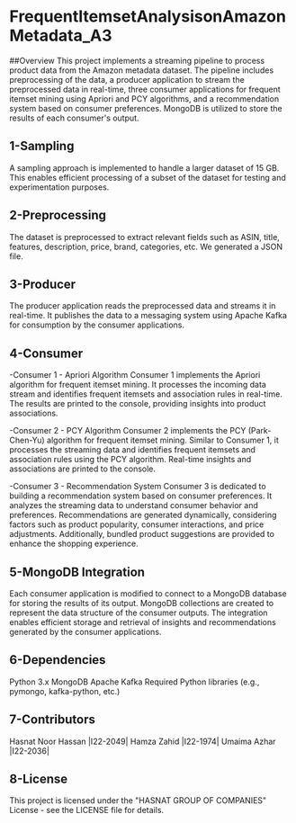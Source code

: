 # FrequentItemsetAnalysisonAmazonMetadata_A3

##Overview
This project implements a streaming pipeline to process product data from the Amazon metadata dataset. The pipeline includes preprocessing of the data, a producer application to stream the preprocessed data in real-time, three consumer applications for frequent itemset mining using Apriori and PCY algorithms, and a recommendation system based on consumer preferences. MongoDB is utilized to store the results of each consumer's output.

## 1-Sampling
A sampling approach is implemented to handle a larger dataset of 15 GB. This enables efficient processing of a subset of the dataset for testing and experimentation purposes.

## 2-Preprocessing
The dataset is preprocessed to extract relevant fields such as ASIN, title, features, description, price, brand, categories, etc. We generated a JSON file.

## 3-Producer
The producer application reads the preprocessed data and streams it in real-time. It publishes the data to a messaging system using Apache Kafka for consumption by the consumer applications.

## 4-Consumer
-Consumer 1 - Apriori Algorithm
Consumer 1 implements the Apriori algorithm for frequent itemset mining. It processes the incoming data stream and identifies frequent itemsets and association rules in real-time. The results are printed to the console, providing insights into product associations.

-Consumer 2 - PCY Algorithm
Consumer 2 implements the PCY (Park-Chen-Yu) algorithm for frequent itemset mining. Similar to Consumer 1, it processes the streaming data and identifies frequent itemsets and association rules using the PCY algorithm. Real-time insights and associations are printed to the console.

-Consumer 3 - Recommendation System
Consumer 3 is dedicated to building a recommendation system based on consumer preferences. It analyzes the streaming data to understand consumer behavior and preferences. Recommendations are generated dynamically, considering factors such as product popularity, consumer interactions, and price adjustments. Additionally, bundled product suggestions are provided to enhance the shopping experience.

## 5-MongoDB Integration
Each consumer application is modified to connect to a MongoDB database for storing the results of its output. MongoDB collections are created to represent the data structure of the consumer outputs. The integration enables efficient storage and retrieval of insights and recommendations generated by the consumer applications.

## 6-Dependencies
Python 3.x
MongoDB
Apache Kafka
Required Python libraries (e.g., pymongo, kafka-python, etc.)

## 7-Contributors
Hasnat Noor Hassan  |I22-2049|
Hamza Zahid |I22-1974|
Umaima Azhar |I22-2036|

## 8-License
This project is licensed under the "HASNAT GROUP OF COMPANIES" License - see the LICENSE file for details.
